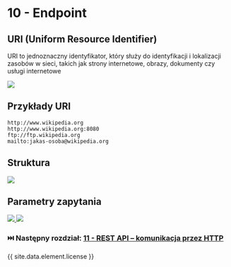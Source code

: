 # 10 - Endpoint

## URI (Uniform Resource Identifier)

URI to jednoznaczny identyfikator, który służy do identyfikacji i lokalizacji
zasobów w sieci, takich jak strony internetowe, obrazy, dokumenty czy usługi internetowe

<a href="https://www.whatismyip.com/uri-vs-url/">
    <img src="https://www.whatismyip.com/static/6c8b2ff91a63e448541800241d914a57/uri-vs-url.webp">
</a>

## Przykłady URI

```text
http://www.wikipedia.org
http://www.wikipedia.org:8080
ftp://ftp.wikipedia.org
mailto:jakas-osoba@wikipedia.org
```

## Struktura

<a href="https://www.semrush.com/blog/url-parameters/">
    <img src="https://static.semrush.com/blog/uploads/media/13/c0/13c06b986a5d05abb45c36bf345ea964/uZX9SZLmYY3RjC6BTSXkICaAIw1a2ef1PhauodJjFjitbUE4SyzQzHYmdce1-g5RcLkxos8Eem3w-DzsOKqpzqN2k44t9o1Sm0-KFLGxsNJI9UuHOzpAk_WBeBAsumRdgo6ILC4H72lcSWKYP2jPB3s.webp">
</a>

## Parametry zapytania

<a href="https://www.semrush.com/blog/url-parameters/">
    <img src="https://static.semrush.com/blog/uploads/media/ca/37/ca3737d8edb5cf079aaf1f11ae01d286/mMREmiwXSrryVyv8IxbVFgje7ICFhfqWnca7W0db36KjX35vzLTnStkFynEd9NBoXXH-JYKCm2deskxgLo_vxzEvl-qLpVOgtwc78rhFI2Rm1pBK-j2SwMKWz0CXU42STjzUVcF1vaRTFbw_6wvH_5A.webp">
</a>


<a href="https://www.semrush.com/blog/url-parameters/">
    <img src="https://static.semrush.com/blog/uploads/media/21/29/2129daab4cd985b608fd9787017c826e/w6T9BTvTaUGbWjGFqBnlyvpuUuZ84Dd0Lnmyf5J3w8h1jfo1IIy7fQxlbVugb1rRg4J-XY1JFl8v6krWYcq7uIPsnWWB8w2R5oK-MWLrELkWoLHWdyXgMoVdgN-ExNOHrBPFkc6lqwKZDsmwj9Ne3BA.webp">
</a>

### ⏭️ Następny rozdział: [11 - REST API – komunikacja przez HTTP](11-rest-api-http-komunikacja.md)

{{ site.data.element.license }}